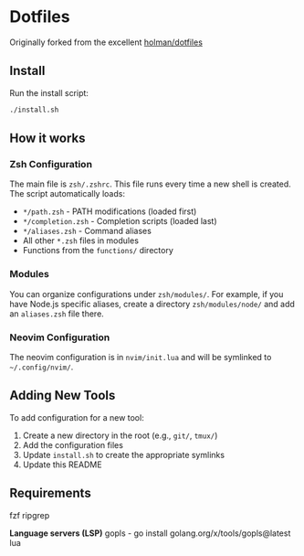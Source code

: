 # Dotfiles

Originally forked from the excellent [holman/dotfiles](https://github.com/holman/dotfiles)

## Install

Run the install script:

```sh
./install.sh
```

## How it works

### Zsh Configuration

The main file is `zsh/.zshrc`. This file runs every time a new shell is created. The script automatically loads:

- `*/path.zsh` - PATH modifications (loaded first)
- `*/completion.zsh` - Completion scripts (loaded last)
- `*/aliases.zsh` - Command aliases
- All other `*.zsh` files in modules
- Functions from the `functions/` directory

### Modules

You can organize configurations under `zsh/modules/`. For example, if you have Node.js specific aliases, create a directory `zsh/modules/node/` and add an `aliases.zsh` file there.

### Neovim Configuration

The neovim configuration is in `nvim/init.lua` and will be symlinked to `~/.config/nvim/`.

## Adding New Tools

To add configuration for a new tool:

1. Create a new directory in the root (e.g., `git/`, `tmux/`)
2. Add the configuration files
3. Update `install.sh` to create the appropriate symlinks
4. Update this README


## Requirements
fzf
ripgrep

__Language servers (LSP)__
gopls - go install golang.org/x/tools/gopls@latest
lua
